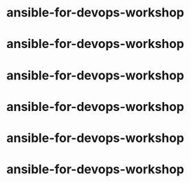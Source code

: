 # ansible-for-devops-workshop
# ansible-for-devops-workshop
# ansible-for-devops-workshop
# ansible-for-devops-workshop
# ansible-for-devops-workshop
# ansible-for-devops-workshop
